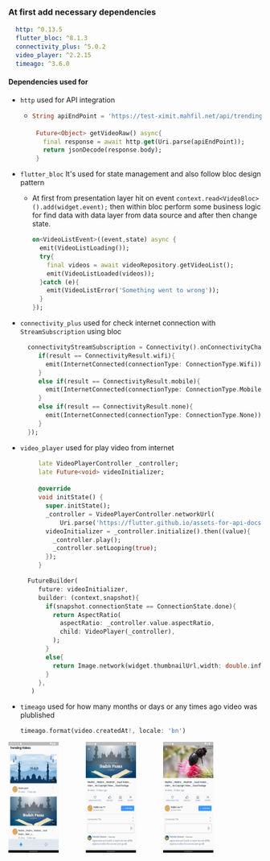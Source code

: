 

### At first add necessary dependencies

```yaml
  http: ^0.13.5
  flutter_bloc: ^8.1.3
  connectivity_plus: ^5.0.2
  video_player: ^2.2.15
  timeago: ^3.6.0
```

 #### Dependencies used for
   * `http` used for API integration
       * ```dart
         String apiEndPoint = 'https://test-ximit.mahfil.net/api/trending-video/1?page=1';

          Future<Object> getVideoRaw() async{
            final response = await http.get(Uri.parse(apiEndPoint));
            return jsonDecode(response.body);
          }
         ```
   * `flutter_bloc` It's used for state management and also follow bloc design pattern
       * At first from presentation layer hit on event `context.read<VideoBloc>().add(widget.event);` then within bloc perform some business logic for find data with data layer from data source and after then change state.
          ```dart
          on<VideoListEvent>((event,state) async {
            emit(VideoListLoading());
            try{
              final videos = await videoRepository.getVideoList();
              emit(VideoListLoaded(videos));
            }catch (e){
              emit(VideoListError('Something went to wrong'));
            }
          });
          ```
  * `connectivity_plus` used for check internet connection with `StreamSubscription` using bloc
     ```dart
       connectivityStreamSubscription = Connectivity().onConnectivityChanged.listen((ConnectivityResult result) {
          if(result == ConnectivityResult.wifi){
            emit(InternetConnected(connectionType: ConnectionType.Wifi));
          }
          else if(result == ConnectivityResult.mobile){
            emit(InternetConnected(connectionType: ConnectionType.Mobile));
          }
          else if(result == ConnectivityResult.none){
            emit(InternetConnected(connectionType: ConnectionType.None));
          }
       });
     ```
* `video_player` used for play video from internet
   ```dart
        late VideoPlayerController _controller;
        late Future<void> videoInitializer;

        @override
        void initState() {
          super.initState();
          _controller = VideoPlayerController.networkUrl(
              Uri.parse('https://flutter.github.io/assets-for-api-docs/assets/videos/bee.mp4'));
          videoInitializer = _controller.initialize().then((value){
            _controller.play();
            _controller.setLooping(true);
          });
        }
   ```
   ```dart
     FutureBuilder(
        future: videoInitializer,
        builder: (context,snapshot){
          if(snapshot.connectionState == ConnectionState.done){
            return AspectRatio(
              aspectRatio: _controller.value.aspectRatio,
              child: VideoPlayer(_controller),
            );
          }
          else{
            return Image.network(widget.thumbnailUrl,width: double.infinity,height: double.infinity,fit: BoxFit.fill,);
          }
        },
      )
   ```

* `timeago` used for how many months or days or any times ago video was plublished
   ```dart
   timeago.format(video.createdAt!, locale: 'bn')
   ```

      


<div style="float:left;margin:0 10px 10px 0" markdown="1">
  <img style="margin:0 50px 0 0" width="100" height="220" src="https://github.com/Tareq23/video-player-with-chat/blob/main/ui/video_list.png">
  <img style="margin:0 50px 0 0" width="100" height="220" src="https://github.com/Tareq23/video-player-with-chat/blob/main/ui/video_details_thumbnail.png">
  <img style="margin:0 50px 0 0" width="100" height="220" src="https://github.com/Tareq23/video-player-with-chat/blob/main/ui/video_details_play.png">
</div>
